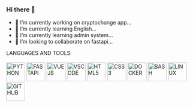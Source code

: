 ### Hi there 👋

- 🔭 I’m currently working on cryptochange app...
- 🌱 I’m currently learning English...
- 🌱 I’m currently learning admin system...
- 👯 I’m looking to collaborate on fastapi...

LANGUAGES AND TOOLS:
<br><br>
  <img alt="PYTHON" style=" width:50px; height:50px " src="https://cdn.jsdelivr.net/gh/devicons/devicon/icons/python/python-original.svg" />
  <img alt="FASTAPI" style=" width:50px; height:50px " src="https://cdn.jsdelivr.net/gh/devicons/devicon@latest/icons/fastapi/fastapi-original.svg" />
  <img alt="VUEJS" style=" width:50px; height:50px " src="https://cdn.jsdelivr.net/gh/devicons/devicon@latest/icons/vuejs/vuejs-original-wordmark.svg" />
  <img alt="VSCODE" style=" width:50px; height:50px "  src="https://cdn.jsdelivr.net/gh/devicons/devicon/icons/vscode/vscode-original.svg" />
  <img alt="HTML5" style=" width:50px; height:50px " src="https://cdn.jsdelivr.net/gh/devicons/devicon/icons/html5/html5-original.svg" />
  <img alt="CSS3" style=" width:50px; height:50px " src="https://cdn.jsdelivr.net/gh/devicons/devicon/icons/css3/css3-original.svg" />
  <img alt="DOCKER" style=" width:50px; height:50px " src="https://cdn.jsdelivr.net/gh/devicons/devicon@latest/icons/docker/docker-plain-wordmark.svg" />
  <img alt="BASH" style=" width:50px; height:50px " src="https://cdn.jsdelivr.net/gh/devicons/devicon/icons/bash/bash-original.svg" />
  <img alt="LINUX" style=" width:50px; height:50px " src="https://cdn.jsdelivr.net/gh/devicons/devicon/icons/linux/linux-original.svg" />
  <img alt="GITHUB" style=" width:50px; height:50px " src="https://cdn.jsdelivr.net/gh/devicons/devicon/icons/github/github-original.svg" />

<!--
**ADAMAYAMEOGO/ADAMAYAMEOGO** is a ✨ _special_ ✨ repository because its `README.md` (this file) appears on your GitHub profile.

Here are some ideas to get you started:

- 🔭 I’m currently working on cryptochange app...
- 🌱 I’m currently learning ...
- 👯 I’m looking to collaborate on...
- 🤔 I’m looking for help with none...
- 💬 Ask me about ...
- 📫 How to reach me: ...
- 😄 Pronouns: ...
- ⚡ Fun fact: ...
-->
